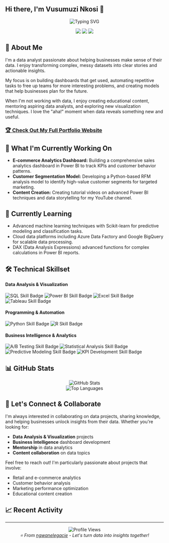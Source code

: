 ## Hi there, I'm Vusumuzi Nkosi 👋

<div align="center">
  <!--  You can customize the typing text in the "lines=" section of the URL below -->
  <!--  For an ampersand (&), use &amp; (e.g., Analytics+%26+Optimization) -->
  <img src="https://readme-typing-svg.herokuapp.com?font=Fira+Code&pause=1000&color=2E9EF7&center=true&vCenter=true&width=435&lines=Data+Analyst+%7C+Business+Intelligence;Turning+Data+into+Actionable+Insights;Power+BI+%26+SQL+Specialist;5%2B+Months+Experience" alt="Typing SVG" />
</div>

<!-- 🔗 Update these links with your own social media and contact information -->
<p align="center">
  <a href="https://linkedin.com/in/ngwanelegacie"><img src="https://img.shields.io/badge/LinkedIn-Connect-blue?style=for-the-badge&logo=linkedin"></a>
  <a href="https://www.youtube.com/@ngwanelegacie"><img src="https://img.shields.io/badge/YouTube-My_Channel-red?style=for-the-badge&logo=youtube"></a>
  <a href="mailto:vusizwe@ngwanelegacie.com"><img src="https://img.shields.io/badge/Email-Contact-green?style=for-the-badge&logo=gmail"></a>
</p>

## 🚀 About Me 
I'm a data analyst passionate about helping businesses make sense of their data. I enjoy transforming complex, messy datasets into clear stories and actionable insights.

My focus is on building dashboards that get used, automating repetitive tasks to free up teams for more interesting problems, and creating models that help businesses plan for the future.

When I'm not working with data, I enjoy creating educational content, mentoring aspiring data analysts, and exploring new visualization techniques. I love the "aha!" moment when data reveals something new and useful.

<!-- 🌐 Replace "your-username" with your actual GitHub username -->
### [🏆 Check Out My Full Portfolio Website](https://ngwanelegacie.github.io/)
      
## 🔭 What I'm Currently Working On 

- **E-commerce Analytics Dashboard:** Building a comprehensive sales analytics dashboard in Power BI to track KPIs and customer behavior patterns.
- **Customer Segmentation Model:** Developing a Python-based RFM analysis model to identify high-value customer segments for targeted marketing.
- **Content Creation:** Creating tutorial videos on advanced Power BI techniques and data storytelling for my YouTube channel.

## 🌱 Currently Learning 

- Advanced machine learning techniques with Scikit-learn for predictive modeling and classification tasks.
- Cloud data platforms including Azure Data Factory and Google BigQuery for scalable data processing.
- DAX (Data Analysis Expressions) advanced functions for complex calculations in Power BI reports.

## 🛠️ Technical Skillset

<!-- This section uses Shields.io badges. You can customize them or create your own!-->

#### Data Analysis & Visualization
<p>
  <!-- 💡 Go to Shields.io to create your own badges -->
  <img src="https://img.shields.io/badge/SQL-Advanced-4479A1?style=flat&logo=mysql&logoColor=white" alt="SQL Skill Badge">
  <img src="https://img.shields.io/badge/Power%20BI-Expert-F2C811?style=flat&logo=powerbi&logoColor=black" alt="Power BI Skill Badge">
  <img src="https://img.shields.io/badge/Excel-Expert-217346?style=flat&logo=microsoft-excel&logoColor=white" alt="Excel Skill Badge">
  <img src="https://img.shields.io/badge/Tableau-Intermediate-E97627?style=flat&logo=tableau&logoColor=white" alt="Tableau Skill Badge">
</p>

#### Programming & Automation
<p>
  <img src="https://img.shields.io/badge/Python-Intermediate-3776AB?style=flat&logo=python&logoColor=white" alt="Python Skill Badge">
  <img src="https://img.shields.io/badge/R-Beginner-276DC3?style=flat&logo=r&logoColor=white" alt="R Skill Badge">
</p>

#### Business Intelligence & Analytics
<p>
  <img src="https://img.shields.io/badge/A%2FB%20Testing-Experienced-FF6B6B?style=flat" alt="A/B Testing Skill Badge">
  <img src="https://img.shields.io/badge/Statistical%20Analysis-Experienced-4ECDC4?style=flat" alt="Statistical Analysis Skill Badge">
  <img src="https://img.shields.io/badge/Predictive%20Modeling-Intermediate-45B7D1?style=flat" alt="Predictive Modeling Skill Badge">
  <img src="https://img.shields.io/badge/KPI%20Development-Expert-96CEB4?style=flat" alt="KPI Development Skill Badge">
</p>

## 📊 GitHub Stats

<div align="center">
  <img src="https://github-readme-stats.vercel.app/api?username=ngwanelegacie&show_icons=true&theme=radical&hide_border=true&count_private=true" alt="GitHub Stats" />
</div>

<div align="center">
  <img src="https://github-readme-stats.vercel.app/api/top-langs/?username=ngwanelegacie&theme=radical&hide_border=true&layout=compact" alt="Top Languages" />
</div>

## 🤝 Let's Connect & Collaborate

I'm always interested in collaborating on data projects, sharing knowledge, and helping businesses unlock insights from their data. Whether you're looking for:

- **Data Analysis & Visualization** projects
- **Business Intelligence** dashboard development  
- **Mentorship** in data analytics
- **Content collaboration** on data topics

Feel free to reach out! I'm particularly passionate about projects that involve:
- Retail and e-commerce analytics
- Customer behavior analysis
- Marketing performance optimization
- Educational content creation

## 📈 Recent Activity

<!--START_SECTION:activity-->
<!--END_SECTION:activity-->

---

<div align="center">
  <img src="https://komarev.com/ghpvc/?username=ngwanelegacie&label=Profile%20views&color=0e75b6&style=flat" alt="Profile Views" />
</div>

<div align="center">
  <i>⭐️ From <a href="https://github.com/ngwanelegacie">ngwanelegacie</a> - Let's turn data into insights together!</i>
</div>
